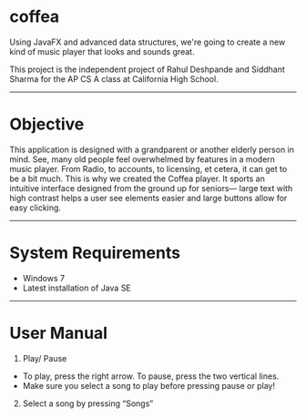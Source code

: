 # coffea
Using JavaFX and advanced data structures, we're going to create a new kind of music player that looks and sounds great.

This project is the independent project of Rahul Deshpande and Siddhant Sharma for the AP CS A class at California High School.
***
# Objective 
This application is designed with a grandparent or another elderly person in mind. See, many old people feel overwhelmed by features in a modern music player. From Radio, to accounts, to licensing, et cetera, it can get to be a bit much. This is why we created the Coffea player. It sports an intuitive interface designed from the ground up for seniors— large text with high contrast helps a user see elements easier and large buttons allow for easy clicking.
***
# System Requirements
- Windows 7
- Latest installation of Java SE
***
# User Manual
1. Play/ Pause
  - To play, press the right arrow. To pause, press the two vertical lines.
  - Make sure you select a song to play before pressing pause or play!
2. Select a song by pressing “Songs”
